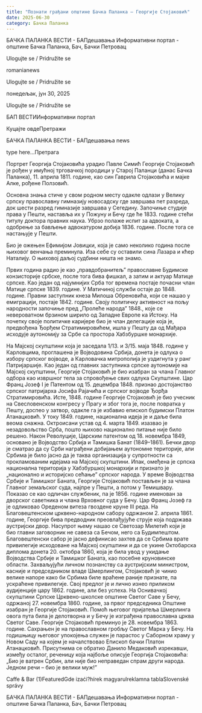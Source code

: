 ```yaml
---
title: "Познати грађани општине Бачка Паланка – Георгије Стојаковић"
date: 2025-06-30
category: Бачка Паланка
---
```


БАЧКА ПАЛАНКА ВЕСТИ - БАПдешавања Информативни портал - општине Бачка Паланка, Бач, Бачки Петровац

Ulogujte se / Pridružite se

romanianews

Ulogujte se / Pridružite se

понедељак, јун 30, 2025

Ulogujte se / Pridružite se

БАП ВЕСТИИнформативни портал

Куцајте овдеПретражи

БАЧКА ПАЛАНКА ВЕСТИ - БАПдешавања news

type here...Претрага

Портрет Георгија Стојаковића урадио Павле Симић
            Георгије Стојаковић је рођен у имућној трговачкој породици у Старој Паланци (данас Бачка Паланка), 11. априла 1811. године, као син Гаврила Стојаковића и мајке Алке, рођене Ползовић.

Основна знања стиче у свом родном месту одакле одлази у Велику српску православну гимназију новосадску где завршава пет разреда, док шести разред гимназије завршава у Сегедину.
Започиње студије права у Пешти, наставља их у Пожуну и Бечу где ће 1833. године стећи титулу доктора правних наука. Убрзо полаже испит за адвоката, а одобрење за бављење адвокатуром добија 1836. године. После тога се настањује у Пешти.


Био је ожењен Ефимијом Јовицки, која је само неколико година после њиховог венчања преминула. Иза себе су оставили сина Лазара и кћер Наталију. О њиховој даљој судбини ништа не знамо.


Првих година радио је као „правдобранитељ” православне Будимске конзисторије србске, после тога бива фишкал, а затим и актуар Матице српске. Као један од најумнијих Срба тог времена постаје почасни члан Матице српске 1839. године. У Матичиној служби остаје до 1848. године. Правни заступник кнеза Милоша Обреновића, који се нашао у емиграцији, постаје 1842. године.
Своју политичку активност на пољу народности започиње пред „Пролеће народа” 1848., које се невероватном брзином ширило од Западне Европе ка Истоку. На почетку своје политичке каријере био је члан делегације која је, предвођена Ђорђем Стратимировићем, ишла у Пешту да од Мађара исходује аутономију за Србе са простора Хабзбуршке монархије.


На Мајској скупштини која је заседала 1/13. и 3/15. маја 1848. године у Карловцима, проглашена је Војводовина Србија, донета је одлука о избору српског војводе, а Карловачка митрополија је уздигнута у ранг Патријаршије. Као један од главних заступника српске аутономије на Мајској скупштини, Георгије Стојаковић је био изабран за члана Главног одбора као извршног тела за спровођење свих одлука Скупштине. Цар Франц Јозеф I је Патентом од 15. децембра 1848. признао достојанство српског патријарха Јосифа Рајачића и српског војводе Ђорђа Стратимировића.
Исте, 1848. године Георгије Стојаковић је био учесник на Свесловенском конгресу у Прагу и због тога је, после повратка у Пешту, доспео у затвор, одакле га је избавио епископ будимски Платон Атанацковић.
У току 1849. године, национална идеја је и даље била веома снажна. Октроисани устав од 4. марта 1849. изазвао је незадовољство Срба, пошто њихово национално питање није било решено. Након Револуције, Царским патентом од 18. новембра 1849, основано је Војводство Србија и Тамишка Банат (1849–1861). Бечки двор је сматрао да су Срби награђени добијањем аутономне територије, али Србима је било јасно да је таква организација у супротности са прокламованим идејама на Мајској скупштини. Ипак, омеђена је српска национална територија у Хабзбуршкој монархији и признато је „национално и историјско сећање” српског народа.
У време Војводства Србије и Тамишког Баната, Георгије Стојаковић постављен
је за члана Главног земаљског суда, најпре у Пешти, а потом у Темишвару. Показао се као одличан службеник, па је 1856. године именован за дворског саветника и члана Врховног суда у Бечу. Цар Франц Јозеф га је одликовао Ореденом витеза гвоздене круне III реда.
На Благовештенском црквено-народном сабору одржаном 2. априла 1861. године, Георгије бива предводник преовлађујуће струје која подржава аустријски двор. Насупрот њему нашао се Светозар Милетић који је био главни заговорник не савеза са Бечом, него са Будимпештом. Благовештенски сабор је јасно дефинисао захтев да се Србима врате привилегије исходоване на Мајској скупштини и да се укине Октобарска диплома донета 20. октобра 1860, која је била увод у укидање Војводства Србије и Тамишког Баната, као посебне круновинске области.
Захваљујући личном познанству са аустријским министром, касније и председником владе Шмерлингом, Стојаковић је чинио велике напоре како би Србима биле враћене раније признате, па ускраћене привилегије. Свој предлог је и лично изнео приликом аудијенције цару 1862. године, али без успеха. На Оснивачкој скупштини Српске Црквено-школске општине Светог Саве у Бечу, одржаној 27. новембра 1860. године, за првог председника Општине изабран је Георгије Стојаковић. Помоћ његовог пријатеља Шмерлинга овога пута била је делотворна и у Бечу је изграђена православна црква Светог Саве.
Георгије Стојаковић преминуо је 28. новембра 1863. године. Сахрањен је на
православном гробљу Светог Марка у Бечу. На годишњицу његовог упокојења служен је парастос у Саборном храму у Новом Саду на којем је началствовао Епископ бачки Платон Атанацковић. Присутнима се обратио Данило Медаковић изрекавши, између осталог, реченицу која најбоље описује Георгија Стојаковића: „Био је ватрен Србин, али није био неправедан спрам други народа. Једном речи – био је велики муж!”

Caffe & Bar (1)FeaturedGde izaći?hírek magyarulreklamna tablaSlovenské správy

БАЧКА ПАЛАНКА ВЕСТИ - БАПдешавања Информативни портал - општине Бачка Паланка, Бач, Бачки Петровац
